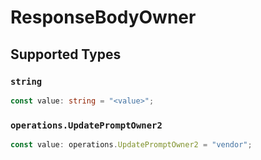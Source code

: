 # ResponseBodyOwner


## Supported Types

### `string`

```typescript
const value: string = "<value>";
```

### `operations.UpdatePromptOwner2`

```typescript
const value: operations.UpdatePromptOwner2 = "vendor";
```

